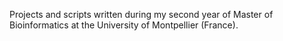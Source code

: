 Projects and scripts written during my second year of Master of Bioinformatics at the University of Montpellier (France).
